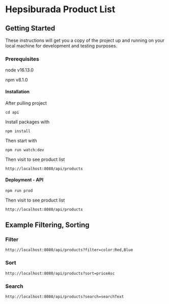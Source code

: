 # Hepsiburada Product List

## Getting Started

These instructions will get you a copy of the project up and running on your local machine for development and testing purposes.

### Prerequisites

node v16.13.0

npm v8.1.0

#### Installation

After pulling project

```
cd api
```

Install packages with

```
npm install
```

Then start with

```
npm run watch:dev
```

Then visit to see product list

```
http://localhost:8080/api/products
```

#### Deployment - API

```
npm run prod
```

Then visit to see product list

```
http://localhost:8080/api/products
```

## Example Filtering, Sorting

### Filter

```
http://localhost:8080/api/products?filter=color:Red,Blue
```

### Sort

```
http://localhost:8080/api/products?sort=priceAsc
```

### Search

```
http://localhost:8080/api/products?search=searchText
```
